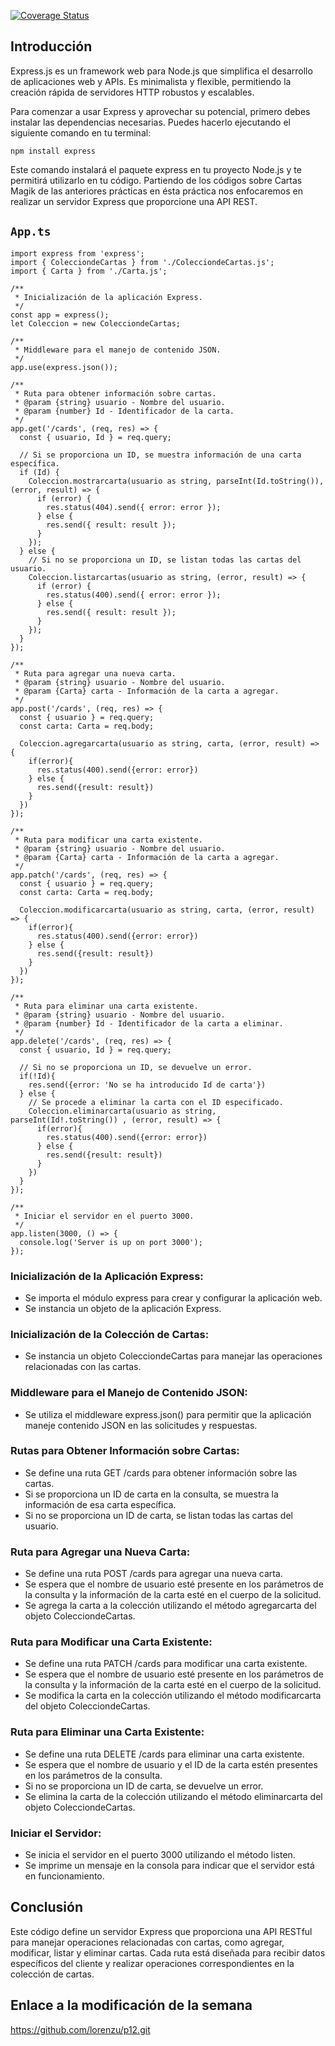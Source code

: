 

[![Coverage Status](https://coveralls.io/repos/github/ULL-ESIT-INF-DSI-2324/ull-esit-inf-dsi-23-24-prct11-http-express-magic-app-lorenzu/badge.svg?branch=main)](https://coveralls.io/github/ULL-ESIT-INF-DSI-2324/ull-esit-inf-dsi-23-24-prct11-http-express-magic-app-lorenzu?branch=main)
## Introducción
Express.js es un framework web para Node.js que simplifica el desarrollo de aplicaciones web y APIs. Es minimalista y flexible, permitiendo la creación rápida de servidores HTTP robustos y escalables.


Para comenzar a usar Express y aprovechar su potencial, primero debes instalar las dependencias necesarias. Puedes hacerlo ejecutando el siguiente comando en tu terminal:


`npm install express`

Este comando instalará el paquete express en tu proyecto Node.js y te permitirá utilizarlo en tu código. 
Partiendo de los códigos sobre Cartas Magik de las anteriores prácticas en ésta práctica nos enfocaremos en realizar un servidor Express que proporcione una API REST.

## `App.ts`
```
import express from 'express';
import { ColecciondeCartas } from './ColecciondeCartas.js';
import { Carta } from './Carta.js';

/**
 * Inicialización de la aplicación Express.
 */
const app = express();
let Coleccion = new ColecciondeCartas;

/**
 * Middleware para el manejo de contenido JSON.
 */
app.use(express.json());

/**
 * Ruta para obtener información sobre cartas.
 * @param {string} usuario - Nombre del usuario.
 * @param {number} Id - Identificador de la carta.
 */
app.get('/cards', (req, res) => {
  const { usuario, Id } = req.query;

  // Si se proporciona un ID, se muestra información de una carta específica.
  if (Id) {
    Coleccion.mostrarcarta(usuario as string, parseInt(Id.toString()), (error, result) => {
      if (error) {
        res.status(404).send({ error: error });
      } else {
        res.send({ result: result });
      }
    });
  } else {
    // Si no se proporciona un ID, se listan todas las cartas del usuario.
    Coleccion.listarcartas(usuario as string, (error, result) => {
      if (error) {
        res.status(400).send({ error: error });
      } else {
        res.send({ result: result });
      }
    });
  }
});

/**
 * Ruta para agregar una nueva carta.
 * @param {string} usuario - Nombre del usuario.
 * @param {Carta} carta - Información de la carta a agregar.
 */
app.post('/cards', (req, res) => {
  const { usuario } = req.query;
  const carta: Carta = req.body;

  Coleccion.agregarcarta(usuario as string, carta, (error, result) => {
    if(error){
      res.status(400).send({error: error})
    } else {
      res.send({result: result})
    }
  })
});

/**
 * Ruta para modificar una carta existente.
 * @param {string} usuario - Nombre del usuario.
 * @param {Carta} carta - Información de la carta a agregar.
 */
app.patch('/cards', (req, res) => {
  const { usuario } = req.query;
  const carta: Carta = req.body;

  Coleccion.modificarcarta(usuario as string, carta, (error, result) => {
    if(error){
      res.status(400).send({error: error})
    } else {
      res.send({result: result})
    }
  })
});

/**
 * Ruta para eliminar una carta existente.
 * @param {string} usuario - Nombre del usuario.
 * @param {number} Id - Identificador de la carta a eliminar.
 */
app.delete('/cards', (req, res) => {
  const { usuario, Id } = req.query;

  // Si no se proporciona un ID, se devuelve un error.
  if(!Id){
    res.send({error: 'No se ha introducido Id de carta'})
  } else {
    // Se procede a eliminar la carta con el ID especificado.
    Coleccion.eliminarcarta(usuario as string, parseInt(Id!.toString()) , (error, result) => {
      if(error){
        res.status(400).send({error: error})
      } else {
        res.send({result: result})
      }
    })
  }
});

/**
 * Iniciar el servidor en el puerto 3000.
 */
app.listen(3000, () => {
  console.log('Server is up on port 3000');
});
```

### Inicialización de la Aplicación Express:
  - Se importa el módulo express para crear y configurar la aplicación web.
  - Se instancia un objeto de la aplicación Express.
### Inicialización de la Colección de Cartas:
  - Se instancia un objeto ColecciondeCartas para manejar las operaciones relacionadas con las cartas.
### Middleware para el Manejo de Contenido JSON:
  - Se utiliza el middleware express.json() para permitir que la aplicación maneje contenido JSON en las solicitudes y respuestas.
### Rutas para Obtener Información sobre Cartas:
  - Se define una ruta GET /cards para obtener información sobre las cartas.
  - Si se proporciona un ID de carta en la consulta, se muestra la información de esa carta específica.
  - Si no se proporciona un ID de carta, se listan todas las cartas del usuario.
### Ruta para Agregar una Nueva Carta:
  - Se define una ruta POST /cards para agregar una nueva carta.
  - Se espera que el nombre de usuario esté presente en los parámetros de la consulta y la información de la carta esté en el cuerpo de la solicitud.
  - Se agrega la carta a la colección utilizando el método agregarcarta del objeto ColecciondeCartas.
### Ruta para Modificar una Carta Existente:
  - Se define una ruta PATCH /cards para modificar una carta existente.
  - Se espera que el nombre de usuario esté presente en los parámetros de la consulta y la información de la carta esté en el cuerpo de la solicitud.
  - Se modifica la carta en la colección utilizando el método modificarcarta del objeto ColecciondeCartas.
### Ruta para Eliminar una Carta Existente:
  - Se define una ruta DELETE /cards para eliminar una carta existente.
  - Se espera que el nombre de usuario y el ID de la carta estén presentes en los parámetros de la consulta.
  - Si no se proporciona un ID de carta, se devuelve un error.
  - Se elimina la carta de la colección utilizando el método eliminarcarta del objeto ColecciondeCartas.
### Iniciar el Servidor:
  - Se inicia el servidor en el puerto 3000 utilizando el método listen.
  - Se imprime un mensaje en la consola para indicar que el servidor está en funcionamiento.

## Conclusión
Este código define un servidor Express que proporciona una API RESTful para manejar operaciones relacionadas con cartas, como agregar, modificar, listar y eliminar cartas. Cada ruta está diseñada para recibir datos específicos del cliente y realizar operaciones correspondientes en la colección de cartas.


## Enlace a la modificación de la semana

https://github.com/lorenzu/p12.git